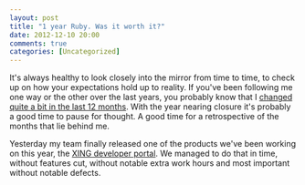 ```yaml
---
layout: post
title: "1 year Ruby. Was it worth it?"
date: 2012-12-10 20:00
comments: true
categories: [Uncategorized]
---
```

It's always healthy to look closely into the mirror from time to time, to check up on how your expectations hold up to reality. If you've been following me one way or the other over the last years, you probably know that I [changed quite a bit in the last 12 months](/2012/11/15/at-the-crossroads/). With the year nearing closure it's probably a good time to pause for thought. A good time for a retrospective of the months that lie behind me.

Yesterday my team finally released one of the products we've been working on this year, the [XING developer portal](http://dev.xing.com). We managed to do that in time, without features cut, without notable extra work hours and most important without notable defects. 
